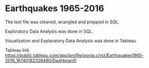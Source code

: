 # Earthquakes 1965-2016

The text file was cleaned, wrangled and prepped in SQL.

Exploratory Data Analysis was done in SQL.

Visualization and Explanatory Data Analysis was done in Tableau.

Tableau link
https://public.tableau.com/app/profile/pooja.c/viz/Earthquakes1965-2016_16740182328490/Dashboard1
